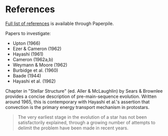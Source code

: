 # References

[Full list of references](https://paperpile.com/shared/Z1ZsOA) is available through Paperpile.

Papers to investigate:

 - Upton (1966)
 - Ezer & Cameron (1962)
 - Hayashi (1961)
 - Cameron (1962a,b)
 - Weymann & Moore (1962)
 - Burbidge et al. (1960)
 - Baade (1944)
 - Hayashi et al. (1962)

Chapter in "Stellar Structure" (ed. Aller & McLaughlin) by Sears & Brownlee provides a concise description of pre-main-sequence evolution. Written around 1965, this is contemporary with Hayashi et al.'s assertion that convection is the primary energy transport mechanism in protostars.
> The very earliest stage in the evolution of a star has not been satisfactorily explained, through a growing number of attempts to delimit the problem have been made in recent years. 